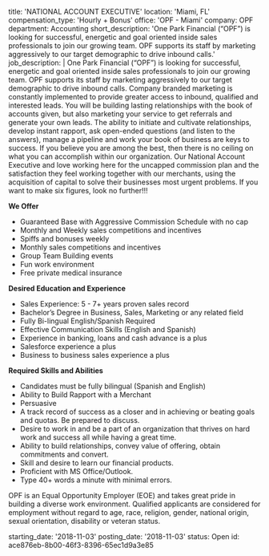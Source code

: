 title: 'NATIONAL ACCOUNT EXECUTIVE'
location: 'Miami, FL'
compensation_type: 'Hourly + Bonus'
office: 'OPF - Miami'
company: OPF
department: Accounting
short_description: 'One Park Financial (“OPF”) is looking for successful, energetic and goal oriented inside sales professionals to join our growing team. OPF supports its staff by marketing aggressively to our target demographic to drive inbound calls.'
job_description: |
  One Park Financial (“OPF”) is looking for successful, energetic and goal oriented inside sales professionals to join our growing team. OPF supports its staff by marketing aggressively to our target demographic to drive inbound calls. Company branded marketing is constantly implemented to provide greater access to inbound, qualified and interested leads. You will be building lasting relationships with the book of accounts given, but also marketing your service to get referrals and generate your own leads. The ability to initiate and cultivate relationships, develop instant rapport, ask open-ended questions (and listen to the answers), manage a pipeline and work your book of business are keys to success. If you believe you are among the best, then there is no ceiling on what you can accomplish within our organization.
  Our National Account Executive and love working here for the uncapped commission plan and the satisfaction they feel working together with our merchants, using the acquisition of capital to solve their businesses most urgent problems. If you want to make six figures, look no further!!!
  
  **We Offer**
  - Guaranteed Base with Aggressive Commission Schedule with no cap
  - Monthly and Weekly sales competitions and incentives
  - Spiffs and bonuses weekly
  - Monthly sales competitions and incentives
  - Group Team Building events
  - Fun work environment
  - Free private medical insurance 
  
  **Desired Education and Experience**
  - Sales Experience: 5 - 7+ years proven sales record
  - Bachelor’s Degree in Business, Sales, Marketing or any related field
  - Fully Bi-lingual English/Spanish Required
  - Effective Communication Skills (English and Spanish)
  - Experience in banking, loans and cash advance is a plus
  - Salesforce experience a plus
  - Business to business sales experience a plus
  
  **Required Skills and Abilities**
  - Candidates must be fully bilingual (Spanish and English)
  - Ability to Build Rapport with a Merchant
  - Persuasive
  - A track record of success as a closer and in achieving or beating goals and quotas. Be prepared to discuss.
  - Desire to work in and be a part of an organization that thrives on hard work and success all while having a great time.
  - Ability to build relationships, convey value of offering, obtain commitments and convert.
  - Skill and desire to learn our financial products.
  - Proficient with MS Office/Outlook.
  - Type 40+ words a minute with minimal errors.
  
  OPF is an Equal Opportunity Employer (EOE) and takes great pride in building a diverse work environment. Qualified applicants are considered for employment without regard to age, race, religion, gender, national origin, sexual orientation, disability or veteran status.
  
starting_date: '2018-11-03'
posting_date: '2018-11-03'
status: Open
id: ace876eb-8b00-46f3-8396-65ec1d9a3e85
